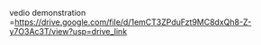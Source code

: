 vedio demonstration =https://drive.google.com/file/d/1emCT3ZPduFzt9MC8dxQh8-Z-y7O3Ac3T/view?usp=drive_link
